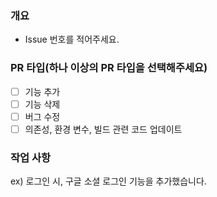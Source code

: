 ### 개요

- Issue 번호를 적어주세요.

### PR 타입(하나 이상의 PR 타입을 선택해주세요)

- [ ] 기능 추가
- [ ] 기능 삭제
- [ ] 버그 수정
- [ ] 의존성, 환경 변수, 빌드 관련 코드 업데이트

### 작업 사항

ex) 로그인 시, 구글 소셜 로그인 기능을 추가했습니다.
